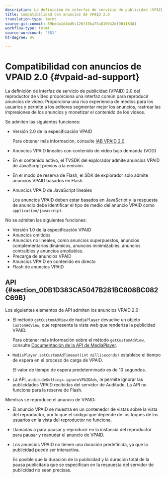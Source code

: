 ```yaml
---
description: La definición de interfaz de servicio de publicidad (VPAID) 2.0 del reproductor de vídeo proporciona una interfaz común para reproducir anuncios de vídeo. Proporciona una rica experiencia de medios para los usuarios y permite a los editores segmentar mejor los anuncios, rastrear las impresiones de los anuncios y monetizar el contenido de los vídeos.
title: Compatibilidad con anuncios de VPAID 2.0
translation-type: tm+mt
source-git-commit: 89bdda1d4bd5c126f19ba75a819942df901183d1
workflow-type: tm+mt
source-wordcount: '351'
ht-degree: 0%

---
```



# Compatibilidad con anuncios de VPAID 2.0 {#vpaid-ad-support}

La definición de interfaz de servicio de publicidad (VPAID) 2.0 del reproductor de vídeo proporciona una interfaz común para reproducir anuncios de vídeo. Proporciona una rica experiencia de medios para los usuarios y permite a los editores segmentar mejor los anuncios, rastrear las impresiones de los anuncios y monetizar el contenido de los vídeos.

Se admiten las siguientes funciones:

* Versión 2.0 de la especificación VPAID

   Para obtener más información, consulte [IAB VPAID 2.0](https://www.iab.com/guidelines/digital-video-player-ad-interface-definition-vpaid-2-0/).
* Anuncios VPAID lineales con contenido de vídeo bajo demanda (VOD)
* En el contenido activo, el TVSDK del explorador admite anuncios VPAID de JavaScript previos a la emisión.
* En el modo de reserva de Flash, el SDK de explorador solo admite anuncios VPAID basados en Flash.
* Anuncios VPAID de JavaScript lineales

   Los anuncios VPAID deben estar basados en JavaScript y la respuesta de anuncio debe identificar el tipo de medio del anuncio VPAID como `application/javascript`.

No se admiten las siguientes funciones:

* Versión 1.0 de la especificación VPAID
* Anuncios omitidos
* Anuncios no lineales, como anuncios superpuestos, anuncios complementarios dinámicos, anuncios minimizables, anuncios contraíbles y anuncios ampliables.
* Precarga de anuncios VPAID
* Anuncios VPAID en contenido en directo
* Flash de anuncios VPAID

## API {#section_0DB1D383CA5047B281BC808BC082C69B}

Los siguientes elementos de API admiten los anuncios VPAID 2.0:

* El método `getCustomAdView` de `MediaPlayer` devuelve un objeto `CustomAdView`, que representa la vista web que renderiza la publicidad VPAID.

   Para obtener más información sobre el método `getCustomAdView`, consulte [Documentación de la API de MediaPlayer](https://help.adobe.com/en_US/primetime/api/psdk/browser_tvsdk/AdobePSDK.MediaPlayer.html).

* `MediaPlayer.setCustomAdTimeout(int milliseconds)` establece el tiempo de espera en el proceso de carga de VPAID.

   El valor de tiempo de espera predeterminado es de 10 segundos.

* La API, `auditudeSettings.ignoreVPAIDAds`, le permite ignorar las publicidades VPAID recibidas del servidor de Auditude. La API no funciona para la reserva de Flash.

Mientras se reproduce el anuncio de VPAID:

* El anuncio VPAID se muestra en un contenedor de vistas sobre la vista del reproductor, por lo que el código que depende de los toques de los usuarios en la vista del reproductor no funciona.
* Llamadas a para pausar y reproducir en la instancia del reproductor para pausar y reanudar el anuncio de VPAID.
* Los anuncios VPAID no tienen una duración predefinida, ya que la publicidad puede ser interactiva.

   Es posible que la duración de la publicidad y la duración total de la pausa publicitaria que se especifican en la respuesta del servidor de publicidad no sean precisas.